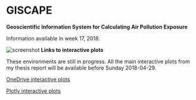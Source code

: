 # GISCAPE
**Geoscientific Information System for Calculating Air Pollution Exposure**

Information available in week 17, 2018.

![screenshot](https://raw.githubusercontent.com/wschuc002/ThesisWS/master/backend/img/ThesisWS2_cover_20180123.png "GISCAPE")
**Links to interactive plots**

These environments are still in progress. All the main interactive plots from my thesis report will be
available before Sunday 2018-04-29.

<a href="https://wageningenur4-my.sharepoint.com/:f:/g/personal/william_schuch_wur_nl/EtbwkZgdsNpCphofWuZxy20BUaXYN5pepXvcpTo-RKcX6g?e=FxHarC" target="_blank">OneDrive interactive plots</a>

<a href="https://plot.ly/~wschuc002" target="_blank">Plotly interactive plots</a>